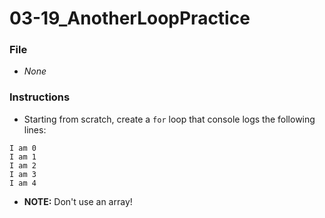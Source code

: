 # 03-19_AnotherLoopPractice

### File

* _None_

### Instructions

* Starting from scratch, create a `for` loop that console logs the following lines:

```
I am 0
I am 1
I am 2
I am 3
I am 4
```

* **NOTE:** Don't use an array!
